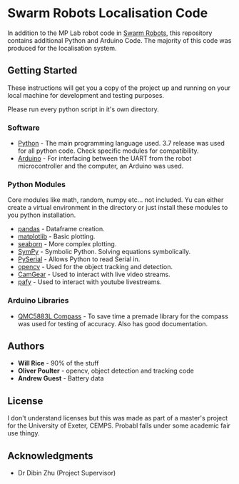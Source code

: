 # Swarm Robots Localisation Code

In addition to the MP Lab robot code in [Swarm Robots](https://github.com/JamieS1211/GroupSwarmRobots), this repository contains additional Python and Arduino Code. The majority of this code was produced for the localisation system.

## Getting Started

These instructions will get you a copy of the project up and running on your local machine for development and testing purposes.

Please run every python script in it's own directory.

### Software

* [Python](https://www.python.org/) - The main programming language used. 3.7 release was used for all python code. Check specific modules for compatibility.
* [Arduino](https://www.arduino.cc/en/main/software) - For interfacing between the UART from the robot microcontroller and the computer, an Arduino was used.

### Python Modules

Core modules like math, random, numpy etc... not included. Yu can either create a virtual environment in the directory or just install these modules to you python installation.

* [pandas](https://pandas.pydata.org/) - Dataframe creation.
* [matplotlib](https://matplotlib.org/) - Basic plotting.
* [seaborn](https://seaborn.pydata.org/) - More complex plotting.
* [SymPy](https://www.sympy.org/en/index.html) - Symbolic Python. Solving equations symbolically.
* [PySerial](https://pyserial.readthedocs.io/en/latest/pyserial.html) - Allows Python to read Serial in.
* [opencv](https://pypi.org/project/opencv-python/) - Used for the object tracking and detection.
* [CamGear](https://github.com/abhiTronix/vidgear/wiki/CamGear) - Used to interact with live video streams.
* [pafy](https://pypi.org/project/pafy/) - Used to interact with youtube livestreams.

### Arduino Libraries

* [QMC5883L Compass](https://github.com/mprograms/QMC5883LCompass) - To save time a premade library for the compass was used for testing of accuracy. Also has good documentation.

## Authors

* **Will Rice** - 90% of the stuff
* **Oliver Poulter** - opencv, object detection and tracking code
* **Andrew Guest** - Battery data

## License

I don't understand licenses but this was made as part of a master's project for the University of Exeter, CEMPS. Probabl falls under some academic fair use thingy.

## Acknowledgments

* Dr Dibin Zhu (Project Supervisor)